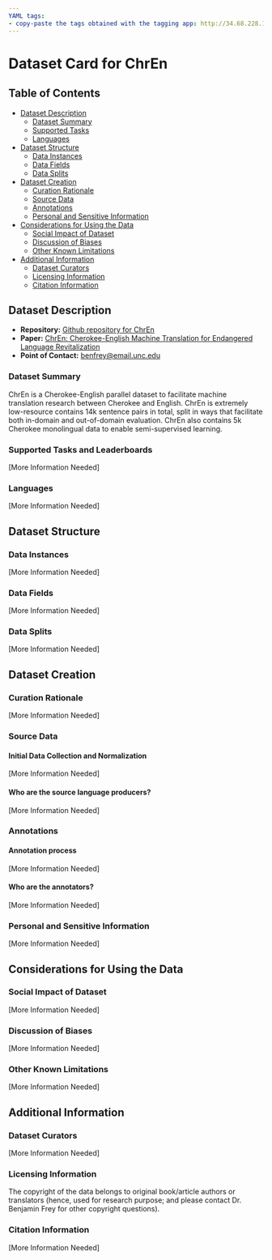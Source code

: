 ```yaml
---
YAML tags:
- copy-paste the tags obtained with the tagging app: http://34.68.228.168:8501/
---
```


# Dataset Card for ChrEn

## Table of Contents
- [Dataset Description](#dataset-description)
  - [Dataset Summary](#dataset-summary)
  - [Supported Tasks](#supported-tasks-and-leaderboards)
  - [Languages](#languages)
- [Dataset Structure](#dataset-structure)
  - [Data Instances](#data-instances)
  - [Data Fields](#data-instances)
  - [Data Splits](#data-instances)
- [Dataset Creation](#dataset-creation)
  - [Curation Rationale](#curation-rationale)
  - [Source Data](#source-data)
  - [Annotations](#annotations)
  - [Personal and Sensitive Information](#personal-and-sensitive-information)
- [Considerations for Using the Data](#considerations-for-using-the-data)
  - [Social Impact of Dataset](#social-impact-of-dataset)
  - [Discussion of Biases](#discussion-of-biases)
  - [Other Known Limitations](#other-known-limitations)
- [Additional Information](#additional-information)
  - [Dataset Curators](#dataset-curators)
  - [Licensing Information](#licensing-information)
  - [Citation Information](#citation-information)

## Dataset Description

- **Repository:** [Github repository for ChrEn](https://github.com/ZhangShiyue/ChrEn)
- **Paper:** [ChrEn: Cherokee-English Machine Translation for Endangered Language Revitalization](https://arxiv.org/abs/2010.04791)
- **Point of Contact:** [benfrey@email.unc.edu](benfrey@email.unc.edu)

### Dataset Summary

ChrEn is a Cherokee-English parallel dataset to facilitate machine translation research between Cherokee and English.
ChrEn is extremely low-resource contains 14k sentence pairs in total, split in ways that facilitate both in-domain and out-of-domain evaluation.
ChrEn also contains 5k Cherokee monolingual data to enable semi-supervised learning.

### Supported Tasks and Leaderboards

[More Information Needed]

### Languages

[More Information Needed]

## Dataset Structure

### Data Instances

[More Information Needed]

### Data Fields

[More Information Needed]

### Data Splits

[More Information Needed]

## Dataset Creation

### Curation Rationale

[More Information Needed]

### Source Data

#### Initial Data Collection and Normalization

[More Information Needed]

#### Who are the source language producers?

[More Information Needed]

### Annotations

#### Annotation process

[More Information Needed]

#### Who are the annotators?

[More Information Needed]

### Personal and Sensitive Information

[More Information Needed]

## Considerations for Using the Data

### Social Impact of Dataset

[More Information Needed]

### Discussion of Biases

[More Information Needed]

### Other Known Limitations

[More Information Needed]

## Additional Information

### Dataset Curators

[More Information Needed]

### Licensing Information

The copyright of the data belongs to original book/article authors or translators (hence, used for research purpose; and please contact Dr. Benjamin Frey for other copyright questions).

### Citation Information

[More Information Needed]
